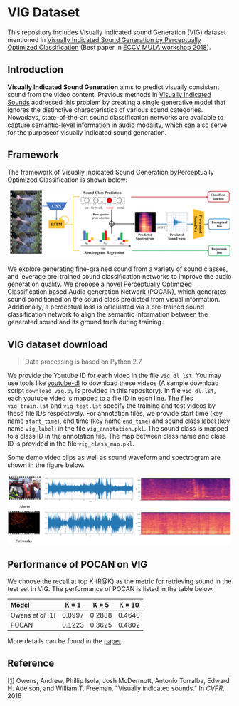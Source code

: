 # VIG Dataset
This repository includes Visually Indicated sound Generation (VIG) dataset mentioned in [Visually Indicated Sound Generation by Perceptually Optimized Classification](http://wind09.github.io/docs/mula2018.pdf) (Best paper in [ECCV MULA workshop 2018](http://mula2018.github.io/)).

## Introduction

**Visually Indicated Sound Generation** aims to predict visually consistent sound from the video content. Previous  methods in [Visually Indicated Sounds](https://www.cv-foundation.org/openaccess/content_cvpr_2016/papers/Owens_Visually_Indicated_Sounds_CVPR_2016_paper.pdf) addressed this problem by creating a single generative model that ignores the distinctive characteristics of various sound categories. Nowadays, state-of-the-art sound classification networks are available to capture semantic-level information in audio modality, which can also serve for the purposeof visually indicated sound generation.

## Framework

The framework of Visually Indicated Sound Generation byPerceptually Optimized Classification is shown below:

<p align="center">
  <img src='img/framework.png' width='900'/>
</p>

We explore generating fine-grained sound from a variety of sound classes, and leverage pre-trained sound classification networks to improve the audio generation quality. We propose a novel Perceptually Optimized Classification based Audio generation Network (POCAN), which generates sound conditioned on the sound class predicted from visual information. Additionally, a perceptual loss is calculated via a pre-trained sound classification network to align the semantic information between the generated sound and its ground truth during training.

## VIG dataset download

> Data processing is based on Python 2.7

We provide the Youtube ID for each video in the file `vig_dl.lst`. You may use tools like [youtube-dl](https://github.com/rg3/youtube-dl) to download these videos (A sample download script `download_vig.py` is provided in this repository). In file `vig_dl.lst`, each youtube video is mapped to a file ID in each line. The files `vig_train.lst` and `vig_test.lst` specify the training and test videos by these file IDs respectively. For annotation files, we provide start time (key name `start_time`), end time (key name `end_time`) and sound class label (key name `vig_label`) in the file `vig_annotation.pkl`. The sound class is mapped to a class ID in the annotation file. The map between class name and class ID is provided in the file `vig_class_map.pkl`.

Some demo video clips as well as sound waveform and spectrogram are shown in the figure below.

<p align="center">
  <img src='img/demo.png' width='900'/>
</p>

## Performance of POCAN on VIG

We choose the recall at top K (R@K) as the metric for retrieving sound in the test set in VIG. The performance of POCAN is listed in the table below.

|  Model  |  K = 1  |  K = 5  |  K = 10 |
|:-------|:-------:|:-------:|:-------:|
| Owens *et al* [1] | 0.0997 | 0.2888 | 0.4640 |
| POCAN   | 0.1223  | 0.3625  | 0.4802  |

More details can be found in the [paper](http://wind09.github.io/docs/mula2018.pdf).

## Reference

[[1]](https://www.cv-foundation.org/openaccess/content_cvpr_2016/papers/Owens_Visually_Indicated_Sounds_CVPR_2016_paper.pdf) Owens, Andrew, Phillip Isola, Josh McDermott, Antonio Torralba, Edward H. Adelson, and William T. Freeman. "Visually indicated sounds." In *CVPR*. 2016 

